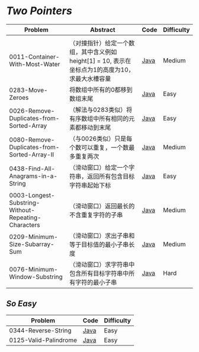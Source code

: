 # *Two Pointers*

|Problem|Abstract|Code|Difficulty|
| --- | --- | --- | --- |
|||[](./LeetCode/Java/-_-/src)||
|0011-Container-With-Most-Water|（对撞指针）给定一个数组，其中含义例如height[1] = 10, 表示在坐标点为1的高度为10，求最大水槽容量|[Java](./LeetCode/Java/0011-Container-With-Most-Water/src)|Medium|
|0283-Move-Zeroes|将数组中所有的0都移到数组末尾|[Java](./LeetCode/Java/0283-Move-Zeroes/src)|Easy|
|0026-Remove-Duplicates-from-Sorted-Array|（解法与0283类似）将有序数组中所有相同的元素都移动到末尾|[Java](./LeetCode/Java/0026-Remove-Duplicates-from-Sorted-Array/src)|Easy|
|0080-Remove-Duplicates-from-Sorted-Array-II|（与0026类似）只是每个数可以重复，一个数最多重复两次|[Java](./LeetCode/Java/0080-Remove-Duplicates-from-Sorted-Array-II/src)|Medium|
|0438-Find-All-Anagrams-in-a-String|（滑动窗口）给定一个字符串，返回所有包含目标字符串起始下标|[Java](./LeetCode/Java/0438-Find-All-Anagrams-in-a-String/src)|Easy|
|0003-Longest-Substring-Without-Repeating-Characters|（滑动窗口）返回最长的不含重复字符的子串|[Java](./LeetCode/Java/0003-Longest-Substring-Without-Repeating-Characters/src)|Medium|
|0209-Minimum-Size-Subarray-Sum|（滑动窗口）求出子串和等于目标值的最小子串长度|[Java](./LeetCode/Java/0209-Minimum-Size-Subarray-Sum/src)|Medium|
|0076-Minimum-Window-Substring|（滑动窗口）求字符串中包含所有目标字符串中所有字符的最小子串|[Java](./LeetCode/Java/0076-Minimum-Window-Substring/src)|Hard|

## *So Easy*
|Problem|Code|Difficulty|
| --- | --- | --- |
|0344-Reverse-String|[Java](./LeetCode/Java/0344-Reverse-String/src)|Easy|
|0125-Valid-Palindrome|[Java](./LeetCode/Java/0125-Valid-Palindrome/src)|Easy|